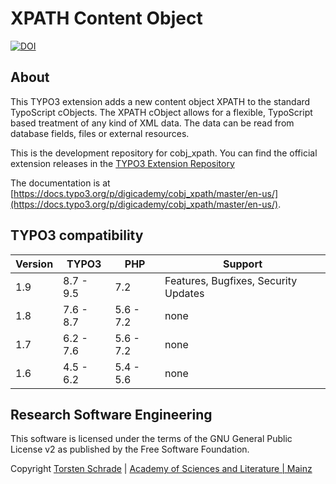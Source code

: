 # XPATH Content Object

[![DOI](https://zenodo.org/badge/62417152.svg)](https://zenodo.org/badge/latestdoi/62417152)

## About

This TYPO3 extension adds a new content object XPATH to the standard TypoScript cObjects. The XPATH cObject allows for a flexible, TypoScript based treatment of any kind of XML data. The data can be read from database fields, files or external resources.

This is the development repository for cobj_xpath. You can find the official extension releases in the [TYPO3 Extension Repository](http://typo3.org/extensions/repository/view/cobj_xpath)

The documentation is at [https://docs.typo3.org/p/digicademy/cobj_xpath/master/en-us/](https://docs.typo3.org/p/digicademy/cobj_xpath/master/en-us/).

## TYPO3 compatibility

| Version     | TYPO3      | PHP       | Support                                 |
| ----------- | ---------- | ----------|---------------------------------------- |
| 1.9         | 8.7 - 9.5  | 7.2       | Features, Bugfixes, Security Updates    |
| 1.8         | 7.6 - 8.7  | 5.6 - 7.2 | none                                    |
| 1.7         | 6.2 - 7.6  | 5.6 - 7.2 | none                                    |
| 1.6         | 4.5 - 6.2  | 5.4 - 5.6 | none                                    |

## Research Software Engineering

This software is licensed under the terms of the GNU General Public License v2
as published by the Free Software Foundation.

Copyright <a href="https://orcid.org/0000-0002-0953-2818">Torsten Schrade</a> | <a href="http://www.adwmainz.de">Academy of Sciences and Literature | Mainz</a>
